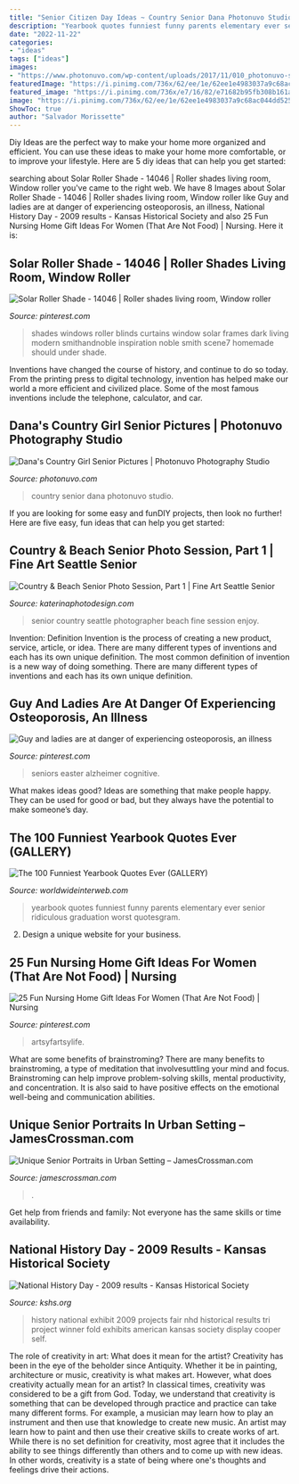 ```yaml
---
title: "Senior Citizen Day Ideas ~ Country Senior Dana Photonuvo Studio"
description: "Yearbook quotes funniest funny parents elementary ever senior ridiculous graduation worst quotesgram"
date: "2022-11-22"
categories:
- "ideas"
tags: ["ideas"]
images:
- "https://www.photonuvo.com/wp-content/uploads/2017/11/010_photonuvo-senior-pictures-country-girl.jpg"
featuredImage: "https://i.pinimg.com/736x/62/ee/1e/62ee1e4983037a9c68ac044dd5257bb8.jpg"
featured_image: "https://i.pinimg.com/736x/e7/16/82/e71682b95fb308b161a2880ecea68423.jpg"
image: "https://i.pinimg.com/736x/62/ee/1e/62ee1e4983037a9c68ac044dd5257bb8.jpg"
ShowToc: true
author: "Salvador Morissette"
---
```



Diy Ideas are the perfect way to make your home more organized and efficient. You can use these ideas to make your home more comfortable, or to improve your lifestyle. Here are 5 diy ideas that can help you get started: 

	

		
searching about Solar Roller Shade - 14046 | Roller shades living room, Window roller you've came to the right web. We have 8 Images about Solar Roller Shade - 14046 | Roller shades living room, Window roller like Guy and ladies are at danger of experiencing osteoporosis, an illness, National History Day - 2009 results - Kansas Historical Society and also 25 Fun Nursing Home Gift Ideas For Women (That Are Not Food) | Nursing. Here it is:
		
    
## Solar Roller Shade - 14046 | Roller Shades Living Room, Window Roller

<img loading=lazy src="https://i.pinimg.com/736x/62/ee/1e/62ee1e4983037a9c68ac044dd5257bb8.jpg" onerror="this.onerror=null;this.src='https://tse4.mm.bing.net/th?id=OIP.Cw4apk8bcmX7lBihgIi-PAHaJQ&amp;pid=15.1';" alt="Solar Roller Shade - 14046 | Roller shades living room, Window roller">

_Source: pinterest.com_

>shades windows roller blinds curtains window solar frames dark living modern smithandnoble inspiration noble smith scene7 homemade should under shade. 

	

Inventions have changed the course of history, and continue to do so today. From the printing press to digital technology, invention has helped make our world a more efficient and civilized place. Some of the most famous inventions include the telephone, calculator, and car.

    
## Dana&#039;s Country Girl Senior Pictures | Photonuvo Photography Studio

<img loading=lazy src="https://www.photonuvo.com/wp-content/uploads/2017/11/010_photonuvo-senior-pictures-country-girl.jpg" onerror="this.onerror=null;this.src='https://tse1.mm.bing.net/th?id=OIP.lRcCKpTAAB2pT7TiLkzw_wHaE7&amp;pid=15.1';" alt="Dana&#039;s Country Girl Senior Pictures | Photonuvo Photography Studio">

_Source: photonuvo.com_

>country senior dana photonuvo studio. 

	

If you are looking for some easy and funDIY projects, then look no further! Here are five easy, fun ideas that can help you get started: 

    
## Country &amp; Beach Senior Photo Session, Part 1 | Fine Art Seattle Senior

<img loading=lazy src="http://katerinaphotodesign.com/wp-content/uploads/2013/03/blog0(pp_w768_h1152).jpg" onerror="this.onerror=null;this.src='https://tse1.mm.bing.net/th?id=OIP.yPWUBjxSlo4QFLoZTkkXIgHaLH&amp;pid=15.1';" alt="Country &amp; Beach Senior Photo Session, Part 1 | Fine Art Seattle Senior">

_Source: katerinaphotodesign.com_

>senior country seattle photographer beach fine session enjoy. 

	

Invention: Definition
Invention is the process of creating a new product, service, article, or idea. There are many different types of inventions and each has its own unique definition. The most common definition of invention is a new way of doing something. There are many different types of inventions and each has its own unique definition.

    
## Guy And Ladies Are At Danger Of Experiencing Osteoporosis, An Illness

<img loading=lazy src="https://i.pinimg.com/736x/e7/16/82/e71682b95fb308b161a2880ecea68423.jpg" onerror="this.onerror=null;this.src='https://tse3.mm.bing.net/th?id=OIP.Qk03XrbwaA1pj7sd9hFLVgHaFj&amp;pid=15.1';" alt="Guy and ladies are at danger of experiencing osteoporosis, an illness">

_Source: pinterest.com_

>seniors easter alzheimer cognitive. 

	

What makes ideas good?
Ideas are something that make people happy. They can be used for good or bad, but they always have the potential to make someone’s day.

    
## The 100 Funniest Yearbook Quotes Ever (GALLERY)

<img loading=lazy src="https://worldwideinterweb.com/wp-content/uploads/2017/10/yearbook20bro.png" onerror="this.onerror=null;this.src='https://tse2.mm.bing.net/th?id=OIP.ZgvVQJ59Mu9dvSXr-nGprAHaMB&amp;pid=15.1';" alt="The 100 Funniest Yearbook Quotes Ever (GALLERY)">

_Source: worldwideinterweb.com_

>yearbook quotes funniest funny parents elementary ever senior ridiculous graduation worst quotesgram. 

	

2. Design a unique website for your business.

    
## 25 Fun Nursing Home Gift Ideas For Women (That Are Not Food) | Nursing

<img loading=lazy src="https://i.pinimg.com/736x/bf/00/88/bf008867c9bdeab72a4dde211fc7a0c9.jpg" onerror="this.onerror=null;this.src='https://tse1.mm.bing.net/th?id=OIP.IsHgD81Hp-sNW3PN1kJ0wgHaQZ&amp;pid=15.1';" alt="25 Fun Nursing Home Gift Ideas For Women (That Are Not Food) | Nursing">

_Source: pinterest.com_

>artsyfartsylife. 

	

What are some benefits of brainstroming?
There are many benefits to brainstroming, a type of meditation that involvesuttling your mind and focus. Brainstroming can help improve problem-solving skills, mental productivity, and concentration. It is also said to have positive effects on the emotional well-being and communication abilities.

    
## Unique Senior Portraits In Urban Setting – JamesCrossman.com

<img loading=lazy src="https://jamescrossman.com/wp-content/uploads/2013/06/JC_Urban-Seniors-3.jpg" onerror="this.onerror=null;this.src='https://tse2.mm.bing.net/th?id=OIP.oXUAxbQxRA0nJSqBNSYoMQHaLH&amp;pid=15.1';" alt="Unique Senior Portraits in Urban Setting – JamesCrossman.com">

_Source: jamescrossman.com_

>. 

	

Get help from friends and family: Not everyone has the same skills or time availability.

    
## National History Day - 2009 Results - Kansas Historical Society

<img loading=lazy src="https://www.kshs.org/teachers/historyday/graphics/2009_nhd_cb/self_cooper_exhibit_colmery_cb.jpg" onerror="this.onerror=null;this.src='https://tse4.mm.bing.net/th?id=OIP.E-sGABe9P4znA5W3odhWiQHaMf&amp;pid=15.1';" alt="National History Day - 2009 results - Kansas Historical Society">

_Source: kshs.org_

>history national exhibit 2009 projects fair nhd historical results tri project winner fold exhibits american kansas society display cooper self. 

	

The role of creativity in art: What does it mean for the artist?
Creativity has been in the eye of the beholder since Antiquity. Whether it be in painting, architecture or music, creativity is what makes art. However, what does creativity actually mean for an artist? In classical times, creativity was considered to be a gift from God. Today, we understand that creativity is something that can be developed through practice and practice can take many different forms. For example, a musician may learn how to play an instrument and then use that knowledge to create new music. An artist may learn how to paint and then use their creative skills to create works of art. While there is no set definition for creativity, most agree that it includes the ability to see things differently than others and to come up with new ideas. In other words, creativity is a state of being where one's thoughts and feelings drive their actions.

